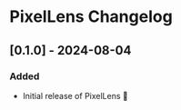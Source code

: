 <!-- Keep a Changelog guide -> https://keepachangelog.com -->

# PixelLens Changelog

## [0.1.0] - 2024-08-04

### Added

- Initial release of PixelLens 🎉
